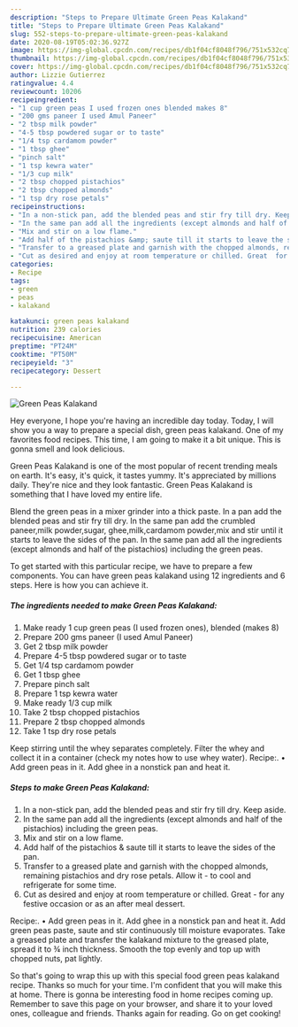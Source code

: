 ```yaml
---
description: "Steps to Prepare Ultimate Green Peas Kalakand"
title: "Steps to Prepare Ultimate Green Peas Kalakand"
slug: 552-steps-to-prepare-ultimate-green-peas-kalakand
date: 2020-08-19T05:02:36.927Z
image: https://img-global.cpcdn.com/recipes/db1f04cf8048f796/751x532cq70/green-peas-kalakand-recipe-main-photo.jpg
thumbnail: https://img-global.cpcdn.com/recipes/db1f04cf8048f796/751x532cq70/green-peas-kalakand-recipe-main-photo.jpg
cover: https://img-global.cpcdn.com/recipes/db1f04cf8048f796/751x532cq70/green-peas-kalakand-recipe-main-photo.jpg
author: Lizzie Gutierrez
ratingvalue: 4.4
reviewcount: 10206
recipeingredient:
- "1 cup green peas I used frozen ones blended makes 8"
- "200 gms paneer I used Amul Paneer"
- "2 tbsp milk powder"
- "4-5 tbsp powdered sugar or to taste"
- "1/4 tsp cardamom powder"
- "1 tbsp ghee"
- "pinch salt"
- "1 tsp kewra water"
- "1/3 cup milk"
- "2 tbsp chopped pistachios"
- "2 tbsp chopped almonds"
- "1 tsp dry rose petals"
recipeinstructions:
- "In a non-stick pan, add the blended peas and stir fry till dry. Keep aside."
- "In the same pan add all the ingredients (except almonds and half of the pistachios) including the green peas."
- "Mix and stir on a low flame."
- "Add half of the pistachios &amp; saute till it starts to leave the sides of the pan."
- "Transfer to a greased plate and garnish with the chopped almonds, remaining pistachios and dry rose petals. Allow it  to cool and refrigerate for some time."
- "Cut as desired and enjoy at room temperature or chilled. Great  for any festive occasion or as an after meal dessert."
categories:
- Recipe
tags:
- green
- peas
- kalakand

katakunci: green peas kalakand 
nutrition: 239 calories
recipecuisine: American
preptime: "PT24M"
cooktime: "PT50M"
recipeyield: "3"
recipecategory: Dessert

---
```



![Green Peas Kalakand](https://img-global.cpcdn.com/recipes/db1f04cf8048f796/751x532cq70/green-peas-kalakand-recipe-main-photo.jpg)

Hey everyone, I hope you're having an incredible day today. Today, I will show you a way to prepare a special dish, green peas kalakand. One of my favorites food recipes. This time, I am going to make it a bit unique. This is gonna smell and look delicious.

Green Peas Kalakand is one of the most popular of recent trending meals on earth. It's easy, it's quick, it tastes yummy. It's appreciated by millions daily. They're nice and they look fantastic. Green Peas Kalakand is something that I have loved my entire life.

Blend the green peas in a mixer grinder into a thick paste. In a pan add the blended peas and stir fry till dry. In the same pan add the crumbled paneer,milk powder,sugar, ghee,milk,cardamom powder,mix and stir until it starts to leave the sides of the pan. In the same pan add all the ingredients (except almonds and half of the pistachios) including the green peas.


To get started with this particular recipe, we have to prepare a few components. You can have green peas kalakand using 12 ingredients and 6 steps. Here is how you can achieve it.

<!--inarticleads1-->

##### The ingredients needed to make Green Peas Kalakand:

1. Make ready 1 cup green peas (I used frozen ones), blended (makes 8)
1. Prepare 200 gms paneer (I used Amul Paneer)
1. Get 2 tbsp milk powder
1. Prepare 4-5 tbsp powdered sugar or to taste
1. Get 1/4 tsp cardamom powder
1. Get 1 tbsp ghee
1. Prepare pinch salt
1. Prepare 1 tsp kewra water
1. Make ready 1/3 cup milk
1. Take 2 tbsp chopped pistachios
1. Prepare 2 tbsp chopped almonds
1. Take 1 tsp dry rose petals


Keep stirring until the whey separates completely. Filter the whey and collect it in a container (check my notes how to use whey water). Recipe:. • Add green peas in it. Add ghee in a nonstick pan and heat it. 

<!--inarticleads2-->

##### Steps to make Green Peas Kalakand:

1. In a non-stick pan, add the blended peas and stir fry till dry. Keep aside.
1. In the same pan add all the ingredients (except almonds and half of the pistachios) including the green peas.
1. Mix and stir on a low flame.
1. Add half of the pistachios &amp; saute till it starts to leave the sides of the pan.
1. Transfer to a greased plate and garnish with the chopped almonds, remaining pistachios and dry rose petals. Allow it -  to cool and refrigerate for some time.
1. Cut as desired and enjoy at room temperature or chilled. Great  - for any festive occasion or as an after meal dessert.


Recipe:. • Add green peas in it. Add ghee in a nonstick pan and heat it. Add green peas paste, saute and stir continuously till moisture evaporates. Take a greased plate and transfer the kalakand mixture to the greased plate, spread it to ¾ inch thickness. Smooth the top evenly and top up with chopped nuts, pat lightly. 

So that's going to wrap this up with this special food green peas kalakand recipe. Thanks so much for your time. I'm confident that you will make this at home. There is gonna be interesting food in home recipes coming up. Remember to save this page on your browser, and share it to your loved ones, colleague and friends. Thanks again for reading. Go on get cooking!
